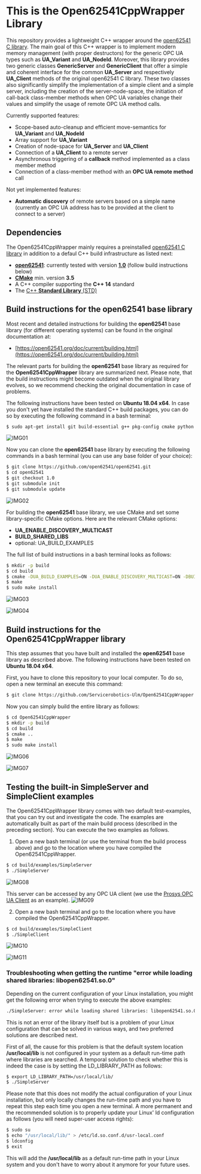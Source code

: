 # This is the Open62541CppWrapper Library

This repository provides a lightweight C++ wrapper around the [open62541 C library](https://open62541.org/). The main goal of this C++ wrapper is to implement modern memory management (with proper destructors) for the generic OPC UA types such as **UA_Variant** and **UA_NodeId**. Moreover, this library provides two generic classes **GenericServer** and **GenericClient** that offer a simple and coherent interface for the common **UA_Server** and respectively **UA_Client** methods of the original open62541 C library. These two classes also significantly simplify the implementation of a simple client and a simple server, including the creation of the server-node-space, the initiation of call-back class-member methods when OPC UA variables change their values and simplify the usage of remote OPC UA method calls.

Currently supported features:
* Scope-based auto-cleanup and efficient move-semantics for **UA_Variant** and **UA_NodeId**
* Array support for **UA_Variant**
* Creation of node-space for **UA_Server** and **UA_Client**
* Connection of a **UA_Client** to a remote server
* Asynchronous triggering of a **callback** method implemented as a class member method
* Connection of a class-member method with an **OPC UA remote method** call
 
Not yet implemented features:
* **Automatic discovery** of remote servers based on a simple name (currently an OPC UA address has to be provided at the client to connect to a server)

## Dependencies

The Open62541CppWrapper mainly requires a preinstalled [open62541 C library](https://open62541.org/) in addition to a defaul C++ build infrastructure as listed next:

* [**open62541**](https://open62541.org/): currently tested with version [**1.0**](https://github.com/open62541/open62541/tree/1.0) (follow build instructions below)
* [**CMake**](https://cmake.org/) min. version **3.5**
* A C++ compiler supporting the **C++ 14** standard
* The [C++ **Standard Library** (STD)](https://en.cppreference.com/w/cpp/header)

## Build instructions for the open62541 base library

Most recent and detailed instructions for building the **open62541** base library (for different operating systems) can be found in the original documentation at:

* [https://open62541.org/doc/current/building.html](https://open62541.org/doc/current/building.html)

The relevant parts for building the **open62541** base library as required for the **Open62541CppWrapper** library are summarized next. Please note, that the build instructions might become outdated when the original library evolves, so we recommend checking the original documentation in case of problems.

The following instructions have been tested on **Ubuntu 18.04 x64**. In case you don't yet have installed the standard C++ build packages, you can do so by executing the following command in a bash terminal:

```sh
$ sudo apt-get install git build-essential g++ pkg-config cmake python python-six
```
![IMG01](images/01.png)

Now you can clone the **open62541** base library by executing the following commands in a bash terminal (you can use any base folder of your choice):

```sh
$ git clone https://github.com/open62541/open62541.git
$ cd open62541
$ git checkout 1.0
$ git submodule init
$ git submodule update
```
![IMG02](images/02.png)

For building the **open62541** base library, we use CMake and set some library-specific CMake options. Here are the relevant CMake options:

* **UA_ENABLE_DISCOVERY_MULTICAST**
* **BUILD_SHARED_LIBS**
* optional: UA_BUILD_EXAMPLES

The full list of build instructions in a bash terminal looks as follows:

```sh
$ mkdir -p build
$ cd build
$ cmake -DUA_BUILD_EXAMPLES=ON -DUA_ENABLE_DISCOVERY_MULTICAST=ON -DBUILD_SHARED_LIBS=ON ..
$ make
$ sudo make install
```
![IMG03](images/03.png)

![IMG04](images/04.png)

## Build instructions for the Open62541CppWrapper library

This step assumes that you have built and installed the **open62541** base library as described above. The following instructions have been tested on **Ubuntu 18.04 x64**.

First, you have to clone this repository to your local computer. To do so, open a new terminal an execute this command:

```sh
$ git clone https://github.com/Servicerobotics-Ulm/Open62541CppWrapper.git
```

Now you can simply build the entire library as follows:

```sh
$ cd Open62541CppWrapper
$ mkdir -p build
$ cd build
$ cmake ..
$ make
$ sudo make install
```
![IMG06](images/06.png)

![IMG07](images/07.png)

## Testing the built-in SimpleServer and SimpleClient examples

The Open62541CppWrapper library comes with two default test-examples, that you can try out and investigate the code. The examples are automatically built as part of the main build process (described in the preceding section). You can execute the two examples as follows.

1. Open a new bash terminal (or use the terminal from the build process above) and go to the location where you have compiled the Open62541CppWrapper.

```sh
$ cd build/examples/SimpleServer
$ ./SimpleServer
```
![IMG08](images/08.png)

This server can be accessed by any OPC UA client (we use the [Prosys OPC UA Client](https://www.prosysopc.com/products/opc-ua-client) as an example).
![IMG09](images/09.png)

2. Open a new bash terminal and go to the location where you have compiled the Open62541CppWrapper.

```sh
$ cd build/examples/SimpleClient
$ ./SimpleClient
```
![IMG10](images/10.png)

![IMG11](images/11.png)

### Troubleshooting when getting the runtime "error while loading shared libraries: libopen62541.so.0"

Depending on the current configuration of your Linux installation, you might get the following error when trying to execute the above examples:

```sh
./SimpleServer: error while loading shared libraries: libopen62541.so.0: cannot open shared object file: No such file or directory
```

This is not an error of the library itself but is a problem of your Linux configuration that can be solved in various ways, and two preferred solutions are described next.

First of all, the cause for this problem is that the default system location **/usr/local/lib** is not configured in your system as a default run-time path where libraries are searched. A temporal solution to check whether this is indeed the case is by setting the LD_LIBRARY_PATH as follows:

```sh
$ export LD_LIBRARY_PATH=/usr/local/lib/
$ ./SimpleServer
```

Please note that this does not modify the actual configuration of your Linux installation, but only locally changes the run-time path and you have to repeat this step each time you open a new terminal. A more permanent and the recommended solution is to properly update your Linux' ld configuration as follows (you will need super-user access rights):

```sh
$ sudo su
$ echo "/usr/local/lib/" > /etc/ld.so.conf.d/usr-local.conf
$ ldconfig
$ exit
```

This will add the **/usr/local/lib** as a default run-time path in your Linux system and you don't have to worry about it anymore for your future uses.


